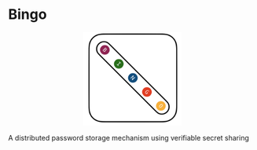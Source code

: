 # Bingo

<p align="center">
  <img src="logo.png" alt="logo" width="200"/>
</p>

A distributed password storage mechanism using verifiable secret sharing
